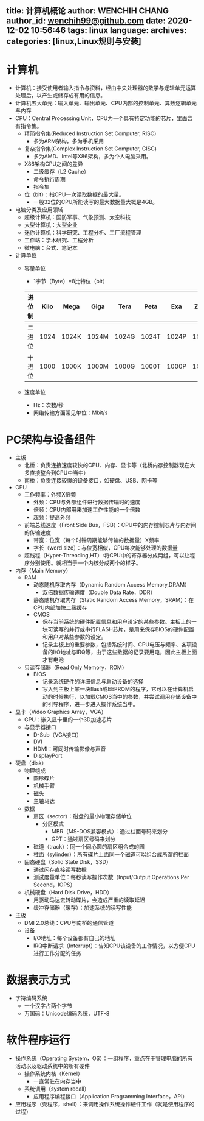 title: 计算机概论
author: WENCHIH CHANG
author_id: wenchih99@github.com
date: 2020-12-02 10:56:46
tags: linux
language:
archives:
categories: [linux,Linux规则与安装]
---
# 计算机
<!--more-->
- 计算机：接受使用者输入指令与资料，经由中央处理器的数学与逻辑单元运算处理后，以产生或储存成有用的信息。
- 计算机五大单元：输入单元、输出单元、CPU内部的控制单元、算数逻辑单元与内存
- CPU：Central Processing Unit，CPU为一个具有特定功能的芯片，里面含有指令集。
  - 精简指令集(Reduced Instruction Set Computer, RISC)
    - 多为ARM架构，多为手机采用
  - 复杂指令集(Complex Instruction Set Computer, CISC)
    - 多为AMD、Intel等X86架构，多为个人电脑采用。
  - X86架构CPU之间的差异
    - 二级缓存（L2 Cache）
    - 命令执行周期
    - 指令集
  - 位（bit）：指CPU一次读取数据的最大量。
    - 一般32位的CPU所能读写的最大数据量大概是4GB。
- 电脑分类及应用领域
  - 超级计算机：国防军事、气象预测、太空科技
  - 大型计算机：大型企业
  - 迷你计算机：科学研究、工程分析、工厂流程管理
  - 工作站：学术研究、工程分析
  - 微电脑：台式、笔记本
- 计算单位
  - 容量单位
    - 1字节（Byte）=8比特位（bit）

    |进位制|Kilo|Mega|Giga|Tera|Peta|Exa|Zetta|
    |-|-|-|-|-|-|-|-|
    |二进位|1024|1024K|1024M|1024G|1024T|1024P|1024E|
    |十进位|1000|1000K|1000M|1000G|1000T|1000P|1000E|
  - 速度单位
    - Hz：次数/秒
    - 网络传输方面常见单位：Mbit/s

# PC架构与设备组件
- 主板
  - 北桥：负责连接速度较快的CPU、内存、显卡等（北桥内存控制器现在大多直接整合到CPU中当中）
  - 南桥：负责连接较慢的设备接口，如硬盘、USB、网卡等
- CPU
  - 工作频率：外频X倍频
    - 外频：CPU与外部组件进行数据传输时的速度
    - 倍频：CPU内部用来加速工作性能的一个倍数
    - 超频：提高外频
  - 前端总线速度（Front Side Bus，FSB）：CPU中的内存控制芯片与内存间的传输速度
    - 带宽：位宽（每个时钟周期能够传输的数据量）X频率
    - 字长（word size）：与位宽相似，CPU每次能够处理的数据量
  - 超线程（Hyper-Threading,HT）:将CPU中的寄存器分成两组，可以让程序分别使用。就相当于一个内核分成两个的样子。
- 内存（Main Memory）
  - RAM
    - 动态随机存取内存（Dynamic Random Access Memory,DRAM）
      - 双倍数据传输速度（Double Data Rate，DDR）
    - 静态随机存取内存（Static Random Access Memory，SRAM）：在CPU内部加快二级缓存
    - CMOS
      - 保存当前系统的硬件配置信息和用户设定的某些参数。主板上的一块可读写的并行或串行FLASH芯片，是用来保存BIOS的硬件配置和用户对某些参数的设定。
      - 记录主板上的重要参数，包括系统时间、CPU电压与频率、各项设备的I/O地址与IRQ等，由于这些数据的记录要用电，因此主板上面才有电池
  - 只读存储器（Read Only Memory，ROM）
    - BIOS
      - 记录系统硬件的详细信息与启动设备的选择
      - 写入到主板上某一块flash或EEPROM的程序，它可以在计算机启动的时候执行，以加载CMOS当中的参数，并尝试调用存储设备中的引导程序，进一步进入操作系统当中。
- 显卡（Video Graphics Array，VGA）
  - GPU：嵌入显卡里的一个3D加速芯片
  - 与显示器接口
    - D-Sub（VGA接口）
    - DVI
    - HDMI：可同时传输影像与声音
    - DisplayPort
- 硬盘（disk）
  - 物理组成
    - 圆形碟片
    - 机械手臂
    - 磁头
    - 主轴马达
  - 数据
    - 扇区（sector）：磁盘的最小物理存储单位
      - 分区模式
        - MBR（MS-DOS兼容模式）：通过柱面号码来划分
        - GPT：通过扇区号码来划分 
    - 磁道（track）：同一个同心圆的扇区组合成的园
    - 柱面（sylinder）：所有碟片上面同一个磁道可以组合成所谓的柱面
  - 固态硬盘（Solid State Disk，SSD）
    - 通过闪存直接读写数据
    - 测试度量单位：每秒读写操作次数（Input/Output Operations Per Second，IOPS）
  - 机械硬盘（Hard Disk Drive，HDD）
    - 用驱动马达去转动碟片，会造成严重的读取延迟
    - 缓冲存储器（缓存）：加速系统的读写性能
- 主板
  - DMI 2.0总线：CPU与南桥的通信管道
  - 设备
    - I/O地址：每个设备都有自己的地址
    - IRQ中断请求（Interrupt）：告知CPU该设备的工作情况，以方便CPU进行工作分配的任务

# 数据表示方式
- 字符编码系统
  - 一个汉字占两个字节
  - 万国码：Unicode编码系统，UTF-8

# 软件程序运行
- 操作系统（Operating System，OS）：一组程序，重点在于管理电脑的所有活动以及驱动系统中的所有硬件
  - 操作系统内核（Kernel）
    - 一直常驻在内存当中
  - 系统调用（system recall）
    - 应用程序编程接口（Application Programming Interface，API）
- 应用程序（壳程序，shell）：来调用操作系统操作硬件工作（就是使用程序的过程）  